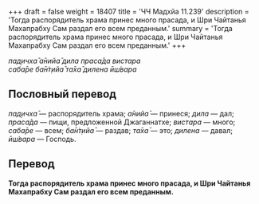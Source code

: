 +++
draft = false
weight = 18407
title = 'ЧЧ Мадхйа 11.239'
description = 'Тогда распорядитель храма принес много прасада, и Шри Чайтанья Махапрабху Сам раздал его всем преданным.'
summary = 'Тогда распорядитель храма принес много прасада, и Шри Чайтанья Махапрабху Сам раздал его всем преданным.'
+++

_пад̣ичха̄ а̄нийа̄ дила праса̄да вистара  
саба̄ре ба̄н̇т̣ийа̄ та̄ха̄ дилена ӣш́вара_

## Пословный перевод

_пад̣ичха̄_ — распорядитель храма; _а̄нийа̄_ — принеся; _дила_ — дал; _праса̄да_ — пищи, предложенной Джаганнатхе; _вистара_ — много; _саба̄ре_ — всем; _ба̄н̇т̣ийа̄_ — раздав; _та̄ха̄_ — это; _дилена_ — давал; _ӣш́вара_ — Господь.

## Перевод

**Тогда распорядитель храма принес много прасада, и Шри Чайтанья Махапрабху Сам раздал его всем преданным.**
